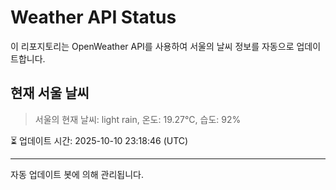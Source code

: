 
# Weather API Status

이 리포지토리는 OpenWeather API를 사용하여 서울의 날씨 정보를 자동으로 업데이트합니다.

## 현재 서울 날씨
> 서울의 현재 날씨: light rain, 온도: 19.27°C, 습도: 92%

⏳ 업데이트 시간: 2025-10-10 23:18:46 (UTC)

---
자동 업데이트 봇에 의해 관리됩니다.
